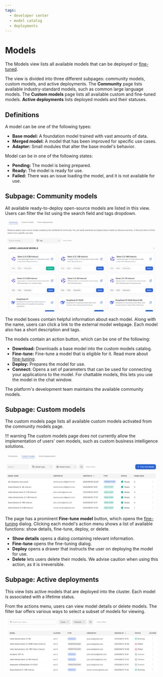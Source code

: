 ```yaml
---
tags:
  - developer center
  - model catalog
  - deployments
---
```


# Models

The Models view lists all available models that can be deployed or [fine-tuned](./fine-tuning.md).

The view is divided into three different subpages: community models, custom models, and active deployments. The **Community** page lists available industry-standard models, such as common large language models. The **Custom models** page lists all available custom and fine-tuned models. **Active deployments** lists deployed models and their statuses.

## Definitions

A model can be one of the following types:

- **Base model:** A foundation model trained with vast amounts of data.
- **Merged model:** A model that has been improved for specific use cases.
- **Adapter:** Small modules that alter the base model's behavior.

Model can be in one of the following states:

- **Pending:** The model is being prepared.
- **Ready:** The model is ready for use.
- **Failed:** There was an issue loading the model, and it is not available for use.

## Subpage: Community models

All available ready-to-deploy open-source models are listed in this view. Users can filter the list using the search field and tags dropdown.

![The community models page lists all available open-source models.](../../img/training/models-community.png)

The model boxes contain helpful information about each model. Along with the name, users can click a link to the external model webpage. Each model also has a short description and tags.

The models contain an action button, which can be one of the following:

- **Download:** Downloads a base model into the custom models catalog.
- **Fine-tune:** Fine-tune a model that is eligible for it. Read more about [fine-tuning](./fine-tuning.md).
- **Deploy:** Prepares the model for use.
- **Connect:** Opens a set of parameters that can be used for connecting your applications to the model. For chattable models, this lets you use the model in the chat window.

The platform's development team maintains the available community models.

## Subpage: Custom models

The custom models page lists all available custom models activated from the community models page.

!!! warning
    The custom models page does not currently allow the implementation of users' own models, such as custom business intelligence solutions.

![The custom models page lists all available base and fine-tuned models.](../../img/training/models-custom-models.png)

The page has a prominent **Fine-tune model** button, which opens the [fine-tuning](./fine-tuning.md) dialog. Clicking each model's action menu shows a list of available functions: show details, fine-tune, deploy, or delete.

- **Show details** opens a dialog containing relevant information.
- **Fine-tune** opens the fine-tuning dialog.
- **Deploy** opens a drawer that instructs the user on deploying the model for use.
- **Delete** lets users delete their models. We advise caution when using this action, as it is irreversible.

## Subpage: Active deployments

This view lists active models that are deployed into the cluster. Each model is associated with a lifetime status.

From the actions menu, users can view model details or delete models. The filter bar offers various ways to select a subset of models for viewing.

![The active deployments page lists all deployments.](../../img/training/models-active-deployments.png)

